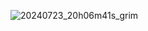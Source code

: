 ![20240723_20h06m41s_grim](https://github.com/user-attachments/assets/13d6620b-47dc-4a15-b2ac-f225d79fd239)
